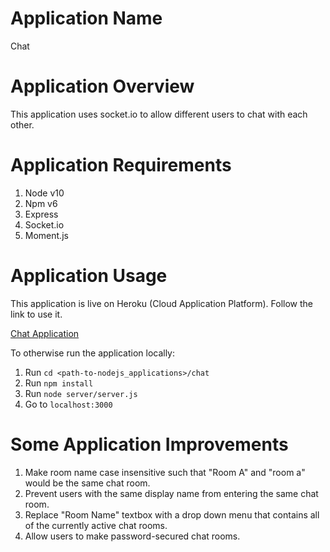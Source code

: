 # Application Name

Chat

# Application Overview

This application uses socket.io to allow different users to chat with each other.

# Application Requirements

1. Node v10
2. Npm v6
3. Express
4. Socket.io
5. Moment.js

# Application Usage

This application is live on Heroku (Cloud Application Platform). Follow the link to use it.

[Chat Application](https://dry-beach-21835.herokuapp.com/)

To otherwise run the application locally:

1. Run `cd <path-to-nodejs_applications>/chat`
2. Run `npm install`
3. Run `node server/server.js`
4. Go to `localhost:3000`

# Some Application Improvements

1. Make room name case insensitive such that "Room A" and "room a" would be the same chat room.
2. Prevent users with the same display name from entering the same chat room.
3. Replace "Room Name" textbox with a drop down menu that contains all of the currently active chat rooms.
4. Allow users to make password-secured chat rooms.
